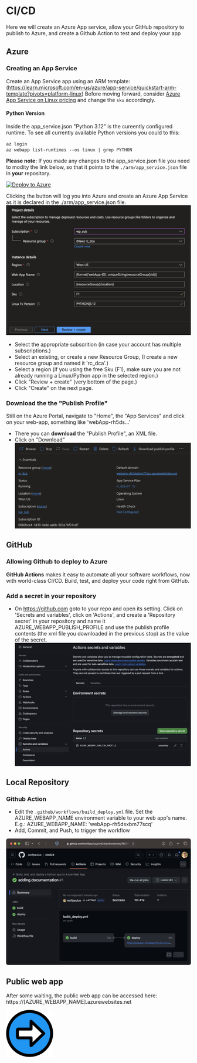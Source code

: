 # CI/CD

Here we will create an Azure App service, allow your GitHub repository to publish to Azure, and create a Github Action to test and deploy your app
## Azure

### Creating an App Service
Create an App Service app using an ARM template: (https://learn.microsoft.com/en-us/azure/app-service/quickstart-arm-template?pivots=platform-linux)
Before moving forward, consider [Azure App Service on Linux pricing](https://azure.microsoft.com/en-us/pricing/details/app-service/linux/) and 
change the ```sku``` accordingly.

#### Python Version
Inside the app_service.json "Python 3.12" is the cureently configured runtime. To see all currently available Python versions you could to this:
```shell
az login
az webapp list-runtimes --os linux | grep PYTHON
```

__Please note:__ If you made any changes to the app_service.json file you need to modity the link below, so that it points to the ```./arm/app_service.json``` file in __your__ repository.

[![Deploy to Azure](https://aka.ms/deploytoazurebutton)](https://portal.azure.com/#create/Microsoft.Template/uri/https%3A%2F%2Fraw.githubusercontent.com%2Fwolfpaulus%2Fdca%2Fmain%2Farm%2Fapp_service.json)

Clicking the button will log you into Azure and create an Azure App Service as it is declared in the ./arm/app_service.json file.
![](./rcgrp.png)
- Select the appropriate subscrition (in case your account has multiple subscriptions.)
- Select an existing, or create a new Resource Group, (I create a new resource group and named it 'rc_dca'.)
- Select a region (if you using the free Sku (F1), make sure you are not already running a Linux/Python app in the selected region.)
- Click "Review + create" (very bottom of the page.)
- Click "Create" on the next page.

### Download the the "Publish Profile"
Still on the Azure Portal, navigate to "Home", the "App Services" and click on your web-app, something like 'webApp-rh5ds...'
- There you can __download__ the "Publish Profile", an XML file. 
- Click on "Download"
![](./pub_profile.png)

## GitHub

### Allowing Github to deploy to Azure
**GitHub Actions** makes it easy to automate all your software workflows, now with world-class CI/CD. Build, test, and deploy your code right from GitHub.

### Add a secret in your repository
- On https://github.com goto to your repo and open its setting. Click on 'Secrets and variables', click on 'Actions', and create a 'Repository secret' in your repository and name it AZURE_WEBAPP_PUBLISH_PROFILE and use the publish profile contents (the xml file you downloaded in the previous stop) as the value of the secret.
![](./secret.png)

## Local Repository
### Github Action
- Edit the ```.github/workflows/build_deploy.yml``` file. Set the AZURE_WEBAPP_NAME environment variable to your web app's name.
E.g.: AZURE_WEBAPP_NAME: 'webApp-rh5dsxbm77scq'
- Add, Commit, and Push, to trigger the workflow
 
![](./action.png)

## Public web app
After some waiting, the public web app can be accessed here: https://[AZURE_WEBAPP_NAME].azurewebsites.net


[![Next](./next.png)](./4.md)